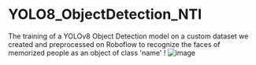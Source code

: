 # YOLO8_ObjectDetection_NTI
The training of a YOLOv8 Object Detection model on a custom dataset we created and preprocessed on Roboflow to recognize the faces of memorized people as an object of class 'name'
! ![image](https://github.com/YasmineElegily/YOLO8_ObjectDetection_NTI/assets/69461886/256eac10-6a18-4baa-8a47-3a60b61d1cce)
